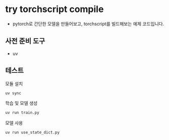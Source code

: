 # try torchscript compile

- pytorch로 간단한 모델을 만들어보고, torchscript를 빌드해보는 예제 코드입니다.

## 사전 준비 도구

- uv

## 테스트

모듈 설치

```bash
uv sync
```

학습 및 모델 생성

```bash
uv run train.py
```

모델 사용

```bash
uv run use_state_dict.py
```
